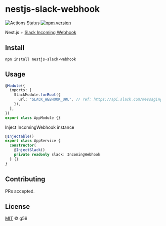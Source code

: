 # nestjs-slack-webhook

![Actions Status](https://github.com/g59/nestjs-plugins/workflows/Node%20CI/badge.svg)
[![npm version](https://badge.fury.io/js/nestjs-slack-webhook.svg)](https://badge.fury.io/js/nestjs-slack-webhook)

Nest.js + [Slack Incoming Webhook](https://github.com/slackapi/node-slack-sdk/tree/main/packages/webhook)

## Install

```
npm install nestjs-slack-webhook
```

## Usage

```typescript
@Module({
  imports: [
    SlackModule.forRoot({
      url: "SLACK_WEBHOOK_URL", // ref: https://api.slack.com/messaging/webhooks#posting_with_webhooks
    }),
  ],
})
export class AppModule {}
```

Inject IncomingWebhook instance

```typescript
@Injectable()
export class AppService {
  constructor(
    @InjectSlack()
    private readonly slack: IncomingWebhook
  ) {}
}
```

## Contributing

PRs accepted.

## License

[MIT](https://github.com/g59/nestjs-plugins/blob/main/LICENSE) © g59
